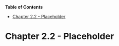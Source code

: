<!-- START doctoc generated TOC please keep comment here to allow auto update -->
<!-- DON'T EDIT THIS SECTION, INSTEAD RE-RUN doctoc TO UPDATE -->
**Table of Contents**

- [Chapter 2.2 - Placeholder](#chapter-22---placeholder)

<!-- END doctoc generated TOC please keep comment here to allow auto update -->

# Chapter 2.2 - Placeholder

